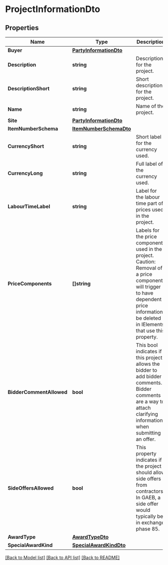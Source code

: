 # ProjectInformationDto

## Properties

Name | Type | Description | Notes
------------ | ------------- | ------------- | -------------
**Buyer** | [**PartyInformationDto**](PartyInformationDto.md) |  | [optional] 
**Description** | **string** | Description for the project. | [optional] 
**DescriptionShort** | **string** | Short description for the project. | [optional] 
**Name** | **string** | Name of the project. | [optional] 
**Site** | [**PartyInformationDto**](PartyInformationDto.md) |  | [optional] 
**ItemNumberSchema** | [**ItemNumberSchemaDto**](ItemNumberSchemaDto.md) |  | [optional] 
**CurrencyShort** | **string** | Short label for the currency used. | [optional] 
**CurrencyLong** | **string** | Full label of the currency used. | [optional] 
**LabourTimeLabel** | **string** | Label for the labour time part of prices used in the project. | [optional] 
**PriceComponents** | **[]string** | Labels for the price components used in the project. Caution: Removal of a price component will trigger to have dependent price informations be deleted in IElements that use this property. | [optional] 
**BidderCommentAllowed** | **bool** | This bool indicates if this project allows the bidder to add bidder comments. Bidder comments are a way to attach clarifying information when submitting an offer. | 
**SideOffersAllowed** | **bool** | This property indicates if the project should allow side offers from contractors. In GAEB, a side offer would typically be in exchange phase 85. | 
**AwardType** | [**AwardTypeDto**](AwardTypeDto.md) |  | 
**SpecialAwardKind** | [**SpecialAwardKindDto**](SpecialAwardKindDto.md) |  | 

[[Back to Model list]](../README.md#documentation-for-models) [[Back to API list]](../README.md#documentation-for-api-endpoints) [[Back to README]](../README.md)


